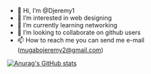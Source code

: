 - 👋 Hi, I’m @Djeremy1
- 👀 I’m interested in web designing
- 🌱 I’m currently learning networking
- 💞️ I’m looking to collaborate on github users
- 📫 How to reach me you can send me e-mail (mugabojeremy2@gmail.com) 

[![Anurag's GitHub stats](https://github-readme-stats.vercel.app/api?username=Djeremy1)](https://github.com/anuraghazra/github-readme-stats)
